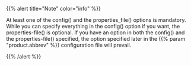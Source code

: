 ---
---
<!-- DISCLAIMER: This file is based on the syslog-ng Open Source Edition documentation https://github.com/balabit/syslog-ng-ose-guides/commit/2f4a52ee61d1ea9ad27cb4f3168b95408fddfdf2 and is used under the terms of The syslog-ng Open Source Edition Documentation License. The file has been modified by Axoflow. -->
{{% alert title="Note" color="info" %}}

At least one of the <span class="userinput">config()</span> and the <span class="userinput">properties_file()</span> options is mandatory. While you can specify everything in the <span class="userinput">config()</span> option if you want, the <span class="userinput">properties-file()</span> is optional. If you have an option in both the <span class="userinput">config()</span> and the <span class="userinput">properties-file()</span> specified, the option specified later in the {{% param "product.abbrev" %}} configuration file will prevail.

{{% /alert %}}
